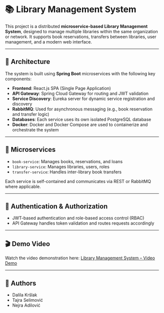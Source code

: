 # 📚 Library Management System

This project is a distributed **microservice-based Library Management System**, designed to manage multiple libraries within the same organization or network. It supports book reservations, transfers between libraries, user management, and a modern web interface.

---

## 🧩 Architecture

The system is built using **Spring Boot** microservices with the following key components:

- **Frontend**: React.js SPA (Single Page Application)
- **API Gateway**: Spring Cloud Gateway for routing and JWT validation
- **Service Discovery**: Eureka server for dynamic service registration and discovery
- **RabbitMQ**: Used for asynchronous messaging (e.g., book reservation and transfer logic)
- **Databases**: Each service uses its own isolated PostgreSQL database
- **Docker**: Docker and Docker Compose are used to containerize and orchestrate the system

---

## 🧱 Microservices

- `book-service`: Manages books, reservations, and loans
- `library-service`: Manages libraries, users, roles
- `transfer-service`: Handles inter-library book transfers

Each service is self-contained and communicates via REST or RabbitMQ where applicable.

---

## 🔐 Authentication & Authorization

- JWT-based authentication and role-based access control (RBAC)
- API Gateway handles token validation and routes requests accordingly

---

## 🎬 Demo Video
Watch the video demonstration here:
[Library Management System – Video Demo](https://drive.google.com/drive/folders/1MeQ1Y3ZQhm4QMjr2fiB3cAudbA4djnOW)

---

## 👥 Authors
- Dalila Kršlak
- Tajra Selimović
- Nejra Adilović
